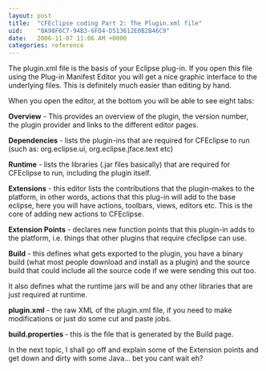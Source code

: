 ```yaml
---
layout: post
title:  "CFEclipse coding Part 2: The Plugin.xml file"
uid:	"8A98F6C7-94B3-6FD4-D513612E0B2B46C9"
date:   2006-11-07 11:06 AM +0000
categories: reference
---
```

The plugin.xml file is the basis of your Eclipse plug-in. If you open this file using the Plug-in Manifest Editor you will get a nice graphic interface to the underlying files. This is definitely much easier than editing by hand.

When you open the editor, at the bottom you will be able to see eight tabs:

<strong>Overview</strong> - This provides an overview of the plugin, the version number, the plugin provider and links to the different editor pages.

<strong>Dependencies</strong> - lists the plugin-ins that are required for CFEclipse to run (such as: org.eclipse.ui, org.eclipse.jface.text etc)

<strong>Runtime</strong> - lists the libraries (.jar files basically) that are required for CFEclipse to run, including the plugin itself.

<strong>Extensions</strong> -  this editor lists the contributions that the plugin-makes to the platform, in other words, actions that this plug-in will add to the base eclipse, here you will have actions, toolbars, views, editors etc. This is the core of adding new actions to CFEclipse.

<strong>Extension Points</strong> - declares new function points that this plugin-in adds to the platform, i.e. things that other plugins that require cfeclipse can use.


<strong>Build</strong> - this defines what gets exported to the plugin, you have a binary build (what most people download and install as a plugin) and the source build that could include all the source code if we were sending this out too.

It also defines what the runtime jars will be and any other libraries that are just required at runtime.

<strong>plugin.xml</strong> - the raw XML of the plugin.xml file, if you need to make modifications or just do some cut and paste jobs. 

<strong>build.properties </strong>-  this is the file that is generated by the Build page.

In the next topic, I shall go off and explain some of the Extension points and get down and dirty with some Java... bet you cant wait eh?